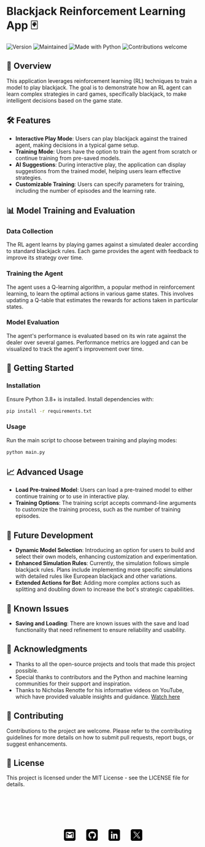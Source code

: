 # Blackjack Reinforcement Learning App 🃏

![Version](https://img.shields.io/badge/Version-1.0.0-blue.svg)
![Maintained](https://img.shields.io/badge/Maintained%3F-yes-green.svg)
![Made with Python](https://img.shields.io/badge/Made%20with-Python-1f425f.svg)
![Contributions welcome](https://img.shields.io/badge/Contributions-welcome-orange.svg)

## 📜 Overview
This application leverages reinforcement learning (RL) techniques to train a model to play blackjack. The goal is to demonstrate how an RL agent can learn complex strategies in card games, specifically blackjack, to make intelligent decisions based on the game state.

## 🛠 Features

- **Interactive Play Mode**: Users can play blackjack against the trained agent, making decisions in a typical game setup.
- **Training Mode**: Users have the option to train the agent from scratch or continue training from pre-saved models.
- **AI Suggestions**: During interactive play, the application can display suggestions from the trained model, helping users learn effective strategies.
- **Customizable Training**: Users can specify parameters for training, including the number of episodes and the learning rate.

## 📊 Model Training and Evaluation

### Data Collection
The RL agent learns by playing games against a simulated dealer according to standard blackjack rules. Each game provides the agent with feedback to improve its strategy over time.

### Training the Agent
The agent uses a Q-learning algorithm, a popular method in reinforcement learning, to learn the optimal actions in various game states. This involves updating a Q-table that estimates the rewards for actions taken in particular states.

### Model Evaluation
The agent's performance is evaluated based on its win rate against the dealer over several games. Performance metrics are logged and can be visualized to track the agent's improvement over time.

## 🚀 Getting Started

### Installation
Ensure Python 3.8+ is installed. Install dependencies with:

```bash 
pip install -r requirements.txt
```

### Usage
Run the main script to choose between training and playing modes:

```bash
python main.py
```


## 📈 Advanced Usage

- **Load Pre-trained Model**: Users can load a pre-trained model to either continue training or to use in interactive play.
- **Training Options**: The training script accepts command-line arguments to customize the training process, such as the number of training episodes.

## 🔮 Future Development

- **Dynamic Model Selection**: Introducing an option for users to build and select their own models, enhancing customization and experimentation.
- **Enhanced Simulation Rules**: Currently, the simulation follows simple blackjack rules. Plans include implementing more specific simulations with detailed rules like European blackjack and other variations.
- **Extended Actions for Bot**: Adding more complex actions such as splitting and doubling down to increase the bot's strategic capabilities.

## 🐛 Known Issues

- **Saving and Loading**: There are known issues with the save and load functionality that need refinement to ensure reliability and usability.

## 💖 Acknowledgments

- Thanks to all the open-source projects and tools that made this project possible.
- Special thanks to contributors and the Python and machine learning communities for their support and inspiration.
- Thanks to Nicholas Renotte for his informative videos on YouTube, which have provided valuable insights and guidance. [Watch here](https://www.youtube.com/@NicholasRenotte)

## 🤝 Contributing

Contributions to the project are welcome. Please refer to the contributing guidelines for more details on how to submit pull requests, report bugs, or suggest enhancements.

## 📄 License

This project is licensed under the MIT License - see the LICENSE file for details.


##
  <br>     
  
  </div>
  </div>

 <br><br>

<div align="center">
<div align="center"><p align="center">
    &nbsp;&nbsp;&nbsp;&nbsp;&nbsp;
    <a href="mhmmdbdrhmd@gmail.com" style="text-decoration: none;" alt="Email">
        <img src="https://github.com/mhmmdbdrhmd/Data/blob/main/Icons/ICON%20_Black%20-%20GMail.png" width="6%" />
    </a>&nbsp;&nbsp;&nbsp;&nbsp;&nbsp;
    <a href="https://github.com/mhmmdbdrhmd" style="text-decoration: none;" alt="GitHub">
        <img src="https://github.com/mhmmdbdrhmd/Data/blob/main/Icons/ICON%20_Black-%20Github.png" width="6%" />
    </a>&nbsp;&nbsp;&nbsp;&nbsp;&nbsp;
    <a href="https://www.linkedin.com/in/mohamad-badri-ahmadi-aa2a1a8a?original_referer=https%3A%2F%2Fwww.google.com%2F" style="text-decoration: none;" alt="LinkedIn">
        <img src="https://github.com/mhmmdbdrhmd/Data/blob/main/Icons/ICON%20_Black%20-%20Linkding.png" width="6%" />
    </a>&nbsp;&nbsp;&nbsp;&nbsp;&nbsp;
  <a href="https://twitter.com/mhmmdbdrhmd" style="text-decoration: none;" alt="Twitter">
        <img src="https://github.com/mhmmdbdrhmd/Data/blob/main/Icons/ICON%20_Black%20-%20Twitter%20X.png" width="6%"/>
    </a>
    &nbsp;&nbsp;&nbsp;&nbsp;&nbsp;
</div>
</div>